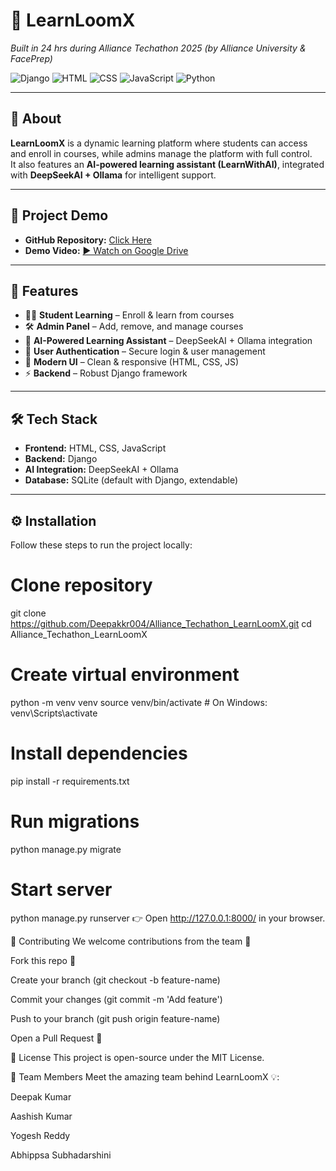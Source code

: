 # 🚀 LearnLoomX  
*Built in 24 hrs during Alliance Techathon 2025 (by Alliance University & FacePrep)*  

![Django](https://img.shields.io/badge/Django-092E20?style=for-the-badge&logo=django&logoColor=white)
![HTML](https://img.shields.io/badge/HTML5-E34F26?style=for-the-badge&logo=html5&logoColor=white)
![CSS](https://img.shields.io/badge/CSS3-1572B6?style=for-the-badge&logo=css3&logoColor=white)
![JavaScript](https://img.shields.io/badge/JavaScript-F7DF1E?style=for-the-badge&logo=javascript&logoColor=black)
![Python](https://img.shields.io/badge/Python-3776AB?style=for-the-badge&logo=python&logoColor=white)

---

## 📖 About
**LearnLoomX** is a dynamic learning platform where students can access and enroll in courses, while admins manage the platform with full control.  
It also features an **AI-powered learning assistant (LearnWithAI)**, integrated with **DeepSeekAI + Ollama** for intelligent support.  

---

## 🎥 Project Demo
- **GitHub Repository:** [Click Here](https://github.com/Deepakkr004/Alliance_Techathon_LearnLoomX)  
- **Demo Video:** [▶ Watch on Google Drive](https://drive.google.com/file/d/1V43kNKe0oBMx4IulMgBQWTBBvtweIFzo/view?usp=sharing)

---

## 🔑 Features
- 👨‍🎓 **Student Learning** – Enroll & learn from courses  
- 🛠 **Admin Panel** – Add, remove, and manage courses  
- 🤖 **AI-Powered Learning Assistant** – DeepSeekAI + Ollama integration  
- 🔐 **User Authentication** – Secure login & user management  
- 🎨 **Modern UI** – Clean & responsive (HTML, CSS, JS)  
- ⚡ **Backend** – Robust Django framework  

---

## 🛠️ Tech Stack
- **Frontend:** HTML, CSS, JavaScript  
- **Backend:** Django  
- **AI Integration:** DeepSeekAI + Ollama  
- **Database:** SQLite (default with Django, extendable)  

---

## ⚙️ Installation
Follow these steps to run the project locally:


# Clone repository
git clone https://github.com/Deepakkr004/Alliance_Techathon_LearnLoomX.git
cd Alliance_Techathon_LearnLoomX

# Create virtual environment
python -m venv venv
source venv/bin/activate   # On Windows: venv\Scripts\activate

# Install dependencies
pip install -r requirements.txt

# Run migrations
python manage.py migrate

# Start server
python manage.py runserver
👉 Open http://127.0.0.1:8000/ in your browser.

🤝 Contributing
We welcome contributions from the team 🎉

Fork this repo 🍴

Create your branch (git checkout -b feature-name)

Commit your changes (git commit -m 'Add feature')

Push to your branch (git push origin feature-name)

Open a Pull Request 🚀

📜 License
This project is open-source under the MIT License.

👥 Team Members
Meet the amazing team behind LearnLoomX 💡:

Deepak Kumar

Aashish Kumar

Yogesh Reddy

Abhippsa Subhadarshini

